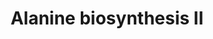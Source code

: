 ---
authors:
- Anwesha
- Eweitz
description: Developed by Gramene.org  Source:[http://plantreactome.gramene.org/ Plant
  Reactome].
last-edited: 2021-05-26
organisms:
- Oryza sativa
redirect_from:
- /index.php/Pathway:WP2996
- /instance/WP2996
schema-jsonld:
- '@context': https://schema.org/
  '@id': https://wikipathways.github.io/pathways/WP2996.html
  '@type': Dataset
  creator:
    '@type': Organization
    name: WikiPathways
  description: Developed by Gramene.org  Source:[http://plantreactome.gramene.org/
    Plant Reactome].
  keywords:
  - Alanine transaminase
  - L-Glu
  - Ala
  - 2OG
  - PYR
  license: CC0
  name: Alanine biosynthesis II
seo: CreativeWork
title: Alanine biosynthesis II
wpid: WP2996
---